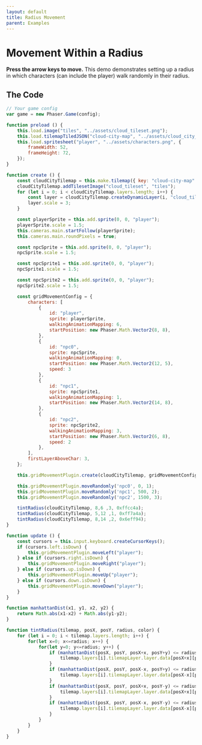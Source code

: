 ```yaml
---
layout: default
title: Radius Movement
parent: Examples
---
```


# Movement Within a Radius
**Press the arrow keys to move.** This demo demonstrates setting up a radius in which characters (can include the player) walk randomly in their radius.

<div id="game"></div>

<script src="js/phaser.min.js"></script>
<script src="js/pgmp.min.js"></script>
<script src="js/getBasicConfig.js"></script>

<script>
    const config = getBasicConfig(preload, create, update);
    var game = new Phaser.Game(config);

    function preload () {
        this.load.image("tiles", "../assets/cloud_tileset.png");
        this.load.tilemapTiledJSON("cloud-city-map", "../assets/cloud_city_large.json");
        this.load.spritesheet("player", "../assets/characters.png", {
            frameWidth: 52,
            frameHeight: 72,
        });
    }

    function create () {
        const cloudCityTilemap = this.make.tilemap({ key: "cloud-city-map" });
        cloudCityTilemap.addTilesetImage("cloud_tileset", "tiles");
        for (let i = 0; i < cloudCityTilemap.layers.length; i++) {
            const layer = cloudCityTilemap.createDynamicLayer(i, "cloud_tileset", 0, 0);
            layer.scale = 3;
        }

        const playerSprite = this.add.sprite(0, 0, "player");
        playerSprite.scale = 1.5;
        this.cameras.main.startFollow(playerSprite);
        this.cameras.main.roundPixels = true;

        const npcSprite = this.add.sprite(0, 0, "player");
        npcSprite.scale = 1.5;

        const npcSprite1 = this.add.sprite(0, 0, "player");
        npcSprite1.scale = 1.5;

        const npcSprite2 = this.add.sprite(0, 0, "player");
        npcSprite2.scale = 1.5;

        const gridMovementConfig = {
            characters: [
                {
                    id: "player",
                    sprite: playerSprite,
                    walkingAnimationMapping: 6,
                    startPosition: new Phaser.Math.Vector2(8, 8),
                },
                {
                    id: "npc0",
                    sprite: npcSprite,
                    walkingAnimationMapping: 0,
                    startPosition: new Phaser.Math.Vector2(12, 5),
                    speed: 3
                },
                {
                    id: "npc1",
                    sprite: npcSprite1,
                    walkingAnimationMapping: 1,
                    startPosition: new Phaser.Math.Vector2(14, 8),
                },
                {
                    id: "npc2",
                    sprite: npcSprite2,
                    walkingAnimationMapping: 3,
                    startPosition: new Phaser.Math.Vector2(6, 8),
                    speed: 2
                },
            ],
            firstLayerAboveChar: 3,
        };

        this.gridMovementPlugin.create(cloudCityTilemap, gridMovementConfig);

        this.gridMovementPlugin.moveRandomly('npc0', 0, 1);
        this.gridMovementPlugin.moveRandomly('npc1', 500, 2);
        this.gridMovementPlugin.moveRandomly('npc2', 1500, 3);

        tintRadius(cloudCityTilemap, 8,6 ,3, 0xffcc4a);
        tintRadius(cloudCityTilemap, 5,12 ,1, 0xff7a4a);
        tintRadius(cloudCityTilemap, 8,14 ,2, 0x6eff94);
    }

    function update () {
        const cursors = this.input.keyboard.createCursorKeys();
        if (cursors.left.isDown) {
            this.gridMovementPlugin.moveLeft("player");
        } else if (cursors.right.isDown) {
            this.gridMovementPlugin.moveRight("player");
        } else if (cursors.up.isDown) {
            this.gridMovementPlugin.moveUp("player");
        } else if (cursors.down.isDown) {
            this.gridMovementPlugin.moveDown("player");
        }
    }

    function manhattanDist(x1, y1, x2, y2) {
        return Math.abs(x1-x2) + Math.abs(y1-y2);
    }

    function tintRadius(tilemap, posX, posY, radius, color) {
        for (let i = 0; i < tilemap.layers.length; i++) {
            for(let x=0; x<=radius; x++) {
                for(let y=0; y<=radius; y++) {
                    if (manhattanDist(posX, posY, posX+x, posY+y) <= radius) {
                        tilemap.layers[i].tilemapLayer.layer.data[posX+x][posY+y].tint = color;
                    }
                    if (manhattanDist(posX, posY, posX-x, posY+y) <= radius) {
                        tilemap.layers[i].tilemapLayer.layer.data[posX-x][posY+y].tint = color;
                    }
                    if (manhattanDist(posX, posY, posX+x, posY-y) <= radius) {
                        tilemap.layers[i].tilemapLayer.layer.data[posX+x][posY-y].tint = color;
                    }
                    if (manhattanDist(posX, posY, posX-x, posY-y) <= radius) {
                        tilemap.layers[i].tilemapLayer.layer.data[posX-x][posY-y].tint = color;
                    }
                }
            }
        }
    }
</script>

## The Code
```javascript
// Your game config
var game = new Phaser.Game(config);

function preload () {
    this.load.image("tiles", "../assets/cloud_tileset.png");
    this.load.tilemapTiledJSON("cloud-city-map", "../assets/cloud_city_large.json");
    this.load.spritesheet("player", "../assets/characters.png", {
        frameWidth: 52,
        frameHeight: 72,
    });
}

function create () {
    const cloudCityTilemap = this.make.tilemap({ key: "cloud-city-map" });
    cloudCityTilemap.addTilesetImage("cloud_tileset", "tiles");
    for (let i = 0; i < cloudCityTilemap.layers.length; i++) {
        const layer = cloudCityTilemap.createDynamicLayer(i, "cloud_tileset", 0, 0);
        layer.scale = 3;
    }

    const playerSprite = this.add.sprite(0, 0, "player");
    playerSprite.scale = 1.5;
    this.cameras.main.startFollow(playerSprite);
    this.cameras.main.roundPixels = true;

    const npcSprite = this.add.sprite(0, 0, "player");
    npcSprite.scale = 1.5;

    const npcSprite1 = this.add.sprite(0, 0, "player");
    npcSprite1.scale = 1.5;

    const npcSprite2 = this.add.sprite(0, 0, "player");
    npcSprite2.scale = 1.5;

    const gridMovementConfig = {
        characters: [
            {
                id: "player",
                sprite: playerSprite,
                walkingAnimationMapping: 6,
                startPosition: new Phaser.Math.Vector2(8, 8),
            },
            {
                id: "npc0",
                sprite: npcSprite,
                walkingAnimationMapping: 0,
                startPosition: new Phaser.Math.Vector2(12, 5),
                speed: 3
            },
            {
                id: "npc1",
                sprite: npcSprite1,
                walkingAnimationMapping: 1,
                startPosition: new Phaser.Math.Vector2(14, 8),
            },
            {
                id: "npc2",
                sprite: npcSprite2,
                walkingAnimationMapping: 3,
                startPosition: new Phaser.Math.Vector2(6, 8),
                speed: 2
            },
        ],
        firstLayerAboveChar: 3,
    };

    this.gridMovementPlugin.create(cloudCityTilemap, gridMovementConfig);

    this.gridMovementPlugin.moveRandomly('npc0', 0, 1);
    this.gridMovementPlugin.moveRandomly('npc1', 500, 2);
    this.gridMovementPlugin.moveRandomly('npc2', 1500, 3);

    tintRadius(cloudCityTilemap, 8,6 ,3, 0xffcc4a);
    tintRadius(cloudCityTilemap, 5,12 ,1, 0xff7a4a);
    tintRadius(cloudCityTilemap, 8,14 ,2, 0x6eff94);
}

function update () {
    const cursors = this.input.keyboard.createCursorKeys();
    if (cursors.left.isDown) {
        this.gridMovementPlugin.moveLeft("player");
    } else if (cursors.right.isDown) {
        this.gridMovementPlugin.moveRight("player");
    } else if (cursors.up.isDown) {
        this.gridMovementPlugin.moveUp("player");
    } else if (cursors.down.isDown) {
        this.gridMovementPlugin.moveDown("player");
    }
}

function manhattanDist(x1, y1, x2, y2) {
    return Math.abs(x1-x2) + Math.abs(y1-y2);
}

function tintRadius(tilemap, posX, posY, radius, color) {
    for (let i = 0; i < tilemap.layers.length; i++) {
        for(let x=0; x<=radius; x++) {
            for(let y=0; y<=radius; y++) {
                if (manhattanDist(posX, posY, posX+x, posY+y) <= radius) {
                    tilemap.layers[i].tilemapLayer.layer.data[posX+x][posY+y].tint = color;
                }
                if (manhattanDist(posX, posY, posX-x, posY+y) <= radius) {
                    tilemap.layers[i].tilemapLayer.layer.data[posX-x][posY+y].tint = color;
                }
                if (manhattanDist(posX, posY, posX+x, posY-y) <= radius) {
                    tilemap.layers[i].tilemapLayer.layer.data[posX+x][posY-y].tint = color;
                }
                if (manhattanDist(posX, posY, posX-x, posY-y) <= radius) {
                    tilemap.layers[i].tilemapLayer.layer.data[posX-x][posY-y].tint = color;
                }
            }
        }
    }
}
```